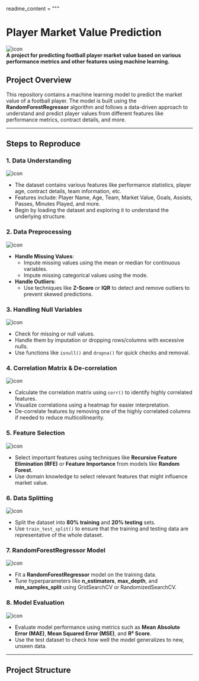 readme_content = """
# Player Market Value Prediction

![icon](https://img.icons8.com/ios/452/market-structure.png)  
**A project for predicting football player market value based on various performance metrics and other features using machine learning.**

## Project Overview
This repository contains a machine learning model to predict the market value of a football player. The model is built using the **RandomForestRegressor** algorithm and follows a data-driven approach to understand and predict player values from different features like performance metrics, contract details, and more.

---

## Steps to Reproduce

### 1. **Data Understanding**  
![icon](https://img.icons8.com/ios/452/data-table.png)  
   - The dataset contains various features like performance statistics, player age, contract details, team information, etc.
   - Features include: Player Name, Age, Team, Market Value, Goals, Assists, Passes, Minutes Played, and more.
   - Begin by loading the dataset and exploring it to understand the underlying structure.

### 2. **Data Preprocessing**  
![icon](https://img.icons8.com/ios/452/data-processing.png)  
   - **Handle Missing Values**:  
     - Impute missing values using the mean or median for continuous variables.
     - Impute missing categorical values using the mode.
   - **Handle Outliers**:  
     - Use techniques like **Z-Score** or **IQR** to detect and remove outliers to prevent skewed predictions.

### 3. **Handling Null Variables**  
![icon](https://img.icons8.com/ios/452/error.png)  
   - Check for missing or null values.
   - Handle them by imputation or dropping rows/columns with excessive nulls.
   - Use functions like `isnull()` and `dropna()` for quick checks and removal.

### 4. **Correlation Matrix & De-correlation**  
![icon](https://img.icons8.com/ios/452/graph.png)  
   - Calculate the correlation matrix using `corr()` to identify highly correlated features.
   - Visualize correlations using a heatmap for easier interpretation.
   - De-correlate features by removing one of the highly correlated columns if needed to reduce multicollinearity.

### 5. **Feature Selection**  
![icon](https://img.icons8.com/ios/452/feature-selection.png)  
   - Select important features using techniques like **Recursive Feature Elimination (RFE)** or **Feature Importance** from models like **Random Forest**.
   - Use domain knowledge to select relevant features that might influence market value.

### 6. **Data Splitting**  
![icon](https://img.icons8.com/ios/452/split.png)  
   - Split the dataset into **80% training** and **20% testing** sets.
   - Use `train_test_split()` to ensure that the training and testing data are representative of the whole dataset.

### 7. **RandomForestRegressor Model**  
![icon](https://img.icons8.com/ios/452/random-forest.png)  
   - Fit a **RandomForestRegressor** model on the training data.
   - Tune hyperparameters like **n_estimators**, **max_depth**, and **min_samples_split** using GridSearchCV or RandomizedSearchCV.

### 8. **Model Evaluation**  
![icon](https://img.icons8.com/ios/452/evaluation.png)  
   - Evaluate model performance using metrics such as **Mean Absolute Error (MAE)**, **Mean Squared Error (MSE)**, and **R² Score**.
   - Use the test dataset to check how well the model generalizes to new, unseen data.

---

## Project Structure

